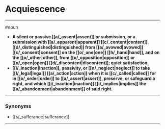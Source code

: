 # Acquiescence
---
#noun
- **A silent or passive [[a/_assent|assent]] or submission, or a submission with [[a/_apparent|apparent]] [[c/_content|content]], [[d/_distinguished|distinguished]] from [[a/_avowed|avowed]] [[c/_consent|consent]] on the [[o/_one|one]] [[h/_hand|hand]], and on the [[o/_other|other]], from [[o/_opposition|opposition]] or [[o/_open|open]] [[d/_discontent|discontent]]; quiet satisfaction.**
- **[[i/_inaction|Inaction]], passivity, or [[n/_neglect|neglect]] to take [[l/_legal|legal]] [[a/_action|action]] when it is [[c/_called|called]] for in [[o/_order|order]] to [[a/_assert|assert]], preserve, or safeguard a right, and which [[i/_inaction|inaction]] [[i/_implies|implies]] the [[a/_abandonment|abandonment]] of said right.**
---
### Synonyms
- [[s/_sufferance|sufferance]]
---
